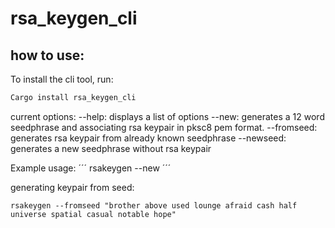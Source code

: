 # rsa_keygen_cli

## how to use:
To install the cli tool, run: 
```Rust
Cargo install rsa_keygen_cli
```

current options:
--help: displays a list of options
--new: generates a 12 word seedphrase and associating rsa keypair in pksc8 pem format.
--fromseed: generates rsa keypair from already known seedphrase
--newseed: generates a new seedphrase without rsa keypair

Example usage:
´´´
rsakeygen --new
´´´

generating keypair from seed:
```
rsakeygen --fromseed "brother above used lounge afraid cash half universe spatial casual notable hope"
```

